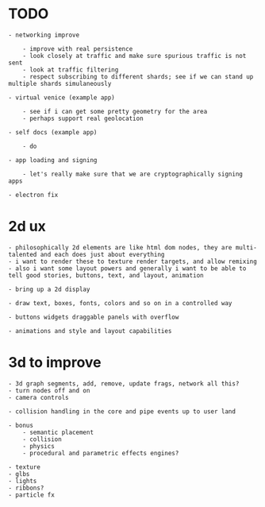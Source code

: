 
# TODO

	- networking improve

		- improve with real persistence
		- look closely at traffic and make sure spurious traffic is not sent
		- look at traffic filtering
		- respect subscribing to different shards; see if we can stand up multiple shards simulaneously

	- virtual venice (example app)

		- see if i can get some pretty geometry for the area
		- perhaps support real geolocation

	- self docs (example app)

		- do

	- app loading and signing

		- let's really make sure that we are cryptographically signing apps

	- electron fix

# 2d ux

	- philosophically 2d elements are like html dom nodes, they are multi-talented and each does just about everything
	- i want to render these to texture render targets, and allow remixing
	- also i want some layout powers and generally i want to be able to tell good stories, buttons, text, and layout, animation

	- bring up a 2d display

	- draw text, boxes, fonts, colors and so on in a controlled way

	- buttons widgets draggable panels with overflow

	- animations and style and layout capabilities

# 3d to improve

	- 3d graph segments, add, remove, update frags, network all this?
	- turn nodes off and on
	- camera controls

	- collision handling in the core and pipe events up to user land

	- bonus
		- semantic placement
		- collision
		- physics
		- procedural and parametric effects engines?

	- texture
	- glbs
	- lights
	- ribbons?
	- particle fx
